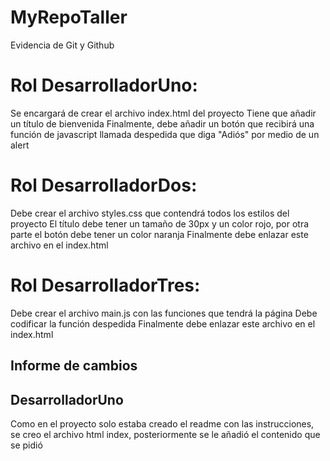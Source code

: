 # MyRepoTaller
Evidencia de Git y Github

# Rol DesarrolladorUno:
Se encargará de crear el archivo index.html del proyecto
Tiene que añadir un título de bienvenida
Finalmente, debe añadir un botón que recibirá una función de javascript llamada despedida que diga "Adiós" por medio de un alert

# Rol DesarrolladorDos:
Debe crear el archivo styles.css que contendrá todos los estilos del proyecto
El título debe tener un tamaño de 30px y un color rojo, por otra parte el botón debe tener un color naranja
Finalmente debe enlazar este archivo en el index.html

# Rol DesarrolladorTres:
Debe crear el archivo main.js con las funciones que tendrá la página
Debe codificar la función despedida
Finalmente debe enlazar este archivo en el index.html


## Informe de cambios
## DesarrolladorUno
Como en el proyecto solo estaba creado el readme con las instrucciones, se creo el archivo html index, posteriormente se le añadió el contenido que se pidió